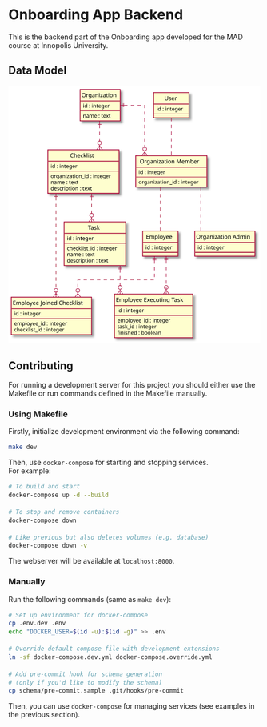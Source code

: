 # Onboarding App Backend

This is the backend part of the Onboarding app developed
for the MAD course at Innopolis University.

## Data Model

![Schema](./images/schema.svg)

## Contributing

For running a development server for this project you
should either use the Makefile or run commands defined
in the Makefile manually.

### Using Makefile

Firstly, initialize development environment via the
following command:

```sh
make dev
```

Then, use `docker-compose` for starting and stopping
services.  
For example:

```sh
# To build and start
docker-compose up -d --build

# To stop and remove containers
docker-compose down

# Like previous but also deletes volumes (e.g. database)
docker-compose down -v
```

The webserver will be available at `localhost:8000`.

### Manually

Run the following commands (same as `make dev`):

```sh
# Set up environment for docker-compose
cp .env.dev .env
echo "DOCKER_USER=$(id -u):$(id -g)" >> .env

# Override default compose file with development extensions
ln -sf docker-compose.dev.yml docker-compose.override.yml

# Add pre-commit hook for schema generation
# (only if you'd like to modify the schema)
cp schema/pre-commit.sample .git/hooks/pre-commit
```

Then, you can use `docker-compose` for managing services
(see examples in the previous section).
